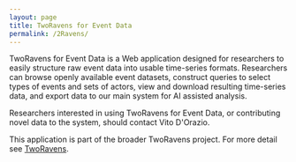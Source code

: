```yaml
---
layout: page
title: TwoRavens for Event Data
permalink: /2Ravens/
---
```


TwoRavens for Event Data is a Web application designed for researchers to easily structure raw event data into usable time-series formats. Researchers can browse openly available event datasets, construct queries to select types of events and sets of actors, view and download resulting time-series data, and export data to our main system for AI assisted analysis.

Researchers interested in using TwoRavens for Event Data, or contributing novel data to the system, should contact Vito D'Orazio.

This application is part of the broader TwoRavens project. For more detail see [TwoRavens](https://tworavens.github.io/TwoRavens/EventData/).
